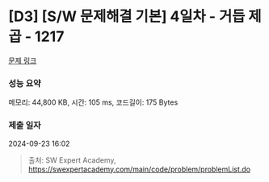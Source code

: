 # [D3] [S/W 문제해결 기본] 4일차 - 거듭 제곱 - 1217 

[문제 링크](https://swexpertacademy.com/main/code/problem/problemDetail.do?contestProbId=AV14dUIaAAUCFAYD) 

### 성능 요약

메모리: 44,800 KB, 시간: 105 ms, 코드길이: 175 Bytes

### 제출 일자

2024-09-23 16:02



> 출처: SW Expert Academy, https://swexpertacademy.com/main/code/problem/problemList.do